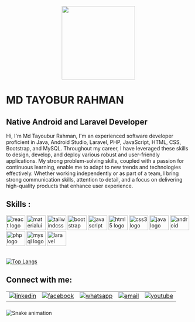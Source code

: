 <!-- Gif -->
<div align="center">
  <img height="200" src="https://camo.githubusercontent.com/62da68eb62b1e5f175f7d1f0191dd89a653d7908feb22d37d4a0ab07365d6791/68747470733a2f2f6d656469612e67697068792e636f6d2f6d656469612f4d3967624264396e6244724f5475314d71782f67697068792e676966"  />
</div>

# MD TAYOBUR RAHMAN

## Native Android and Laravel Developer

Hi, I'm Md Tayoubur Rahman, I'm an experienced software developer proficient in Java, Android Studio, Laravel, PHP, JavaScript, HTML, CSS, Bootstrap, and MySQL. Throughout my career, I have leveraged these skills to design, develop, and deploy various robust and user-friendly applications. My strong problem-solving skills, coupled with a passion for continuous learning, enable me to adapt to new trends and technologies effectively. Whether working independently or as part of a team, I bring strong communication skills, attention to detail, and a focus on delivering high-quality products that enhance user experience.

## Skills :

<div align="left" justify>
<!--  JS Framework  -->
  <img src="https://cdn.jsdelivr.net/gh/devicons/devicon/icons/react/react-original.svg" height="40" width="52" alt="react logo"  />
<!--  CSS Frameworks  -->
  <img src="https://cdn.jsdelivr.net/gh/devicons/devicon/icons/materialui/materialui-plain.svg" height="40" width="52" alt="materialui"  />
  <img src="https://cdn.jsdelivr.net/gh/devicons/devicon/icons/tailwindcss/tailwindcss-original-wordmark.svg" height="40" width="52" alt="tailwindcss logo"  />
  <img src="https://cdn.jsdelivr.net/gh/devicons/devicon/icons/bootstrap/bootstrap-original.svg" height="40" width="52" alt="bootstrap logo"  />
<!--  Fundametals  -->
  <img src="https://cdn.jsdelivr.net/gh/devicons/devicon/icons/javascript/javascript-original.svg" height="40" width="52" alt="javascript logo"  />
  <img src="https://cdn.jsdelivr.net/gh/devicons/devicon/icons/html5/html5-original.svg" height="40" width="52" alt="html5 logo"  />
  <img src="https://cdn.jsdelivr.net/gh/devicons/devicon/icons/css3/css3-original.svg" height="40" width="52" alt="css3 logo"  />
  <img src="https://cdn.jsdelivr.net/gh/devicons/devicon/icons/java/java-original.svg" height="40" width="52" alt="java logo" />
  <img src="https://cdn.jsdelivr.net/gh/devicons/devicon/icons/android/android-original.svg" height="40" width="52" alt="android logo" />
  <img src="https://cdn.jsdelivr.net/gh/devicons/devicon/icons/php/php-original.svg" height="40" width="52" alt="php logo" />
  <img src="https://cdn.jsdelivr.net/gh/devicons/devicon/icons/mysql/mysql-original.svg" height="40" width="52" alt="mysql logo" />
  <img src="https://cdn.jsdelivr.net/gh/devicons/devicon/icons/laravel/laravel-plain.svg" height="40" width="52" alt="laravel logo" />
</div>
</br>
</div>

[![Top Langs](https://github-readme-stats.vercel.app/api/top-langs/?username=MdTayoburRahman)](https://github.com/anuraghazra/github-readme-stats)


## Connect with me:

<table>
  <tr>
    <td align="center">
      <a href="https://linkedin.com/in/mdtayoburrahman" target="blank">
        <img src="https://img.icons8.com/color/48/000000/linkedin.png" alt="linkedin"/>
      </a>
    </td>
    <td align="center">
      <a href="https://www.facebook.com/MdTayoburRahmanKibrea" target="blank">
        <img src="https://img.icons8.com/color/48/000000/facebook.png" alt="facebook"/>
      </a>
    </td>
    <td align="center">
      <a href="https://wa.me/01717932348" target="blank">
        <img src="https://img.icons8.com/color/48/000000/whatsapp.png" alt="whatsapp"/>
      </a>
    </td>
    <td align="center">
      <a href="mailto:tayoburrahman119@gmail.com" target="blank">
        <img src="https://img.icons8.com/color/48/000000/gmail-new.png" alt="email"/>
      </a>
    </td>
    <td align="center">
      <a href="https://youtube.com/@codewithgolamkibrea" target="blank">
        <img src="https://img.icons8.com/color/48/000000/youtube-play.png" alt="youtube"/>
      </a>
    </td>
  </tr>
</table>


###
  ![Snake animation](https://github.com/thepiyushmalhotra/thepiyushmalhotra/blob/output/github-contribution-grid-snake.svg)
